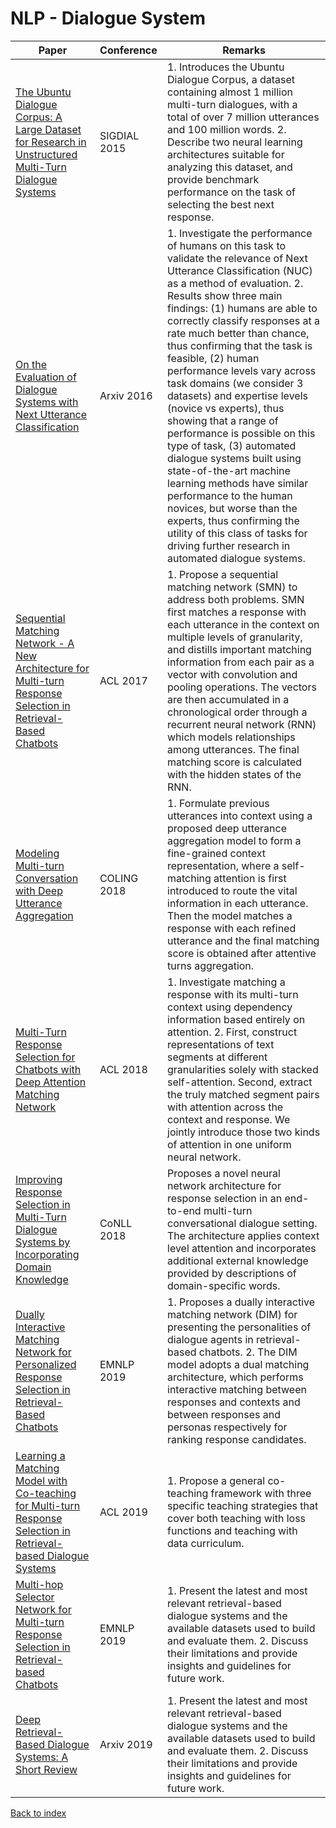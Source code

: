 # NLP - Dialogue System
|Paper|Conference|Remarks
|--|--|--|
|[The Ubuntu Dialogue Corpus: A Large Dataset for Research in Unstructured Multi-Turn Dialogue Systems](https://arxiv.org/pdf/1506.08909)|SIGDIAL 2015|1. Introduces the Ubuntu Dialogue Corpus, a dataset containing almost 1 million multi-turn dialogues, with a total of over 7 million utterances and 100 million words. 2. Describe two neural learning architectures suitable for analyzing this dataset, and provide benchmark performance on the task of selecting the best next response.|
|[On the Evaluation of Dialogue Systems with Next Utterance Classification](https://arxiv.org/pdf/1605.05414)|Arxiv 2016|1. Investigate the performance of humans on this task to validate the relevance of Next Utterance Classification (NUC) as a method of evaluation. 2. Results show three main findings: (1) humans are able to correctly classify responses at a rate much better than chance, thus confirming that the task is feasible, (2) human performance levels vary across task domains (we consider 3 datasets) and expertise levels (novice vs experts), thus showing that a range of performance is possible on this type of task, (3) automated dialogue systems built using state-of-the-art machine learning methods have similar performance to the human novices, but worse than the experts, thus confirming the utility of this class of tasks for driving further research in automated dialogue systems.|
|[Sequential Matching Network - A New Architecture for Multi-turn Response Selection in Retrieval-Based Chatbots](https://arxiv.org/pdf/1612.01627)|ACL 2017|1. Propose a sequential matching network (SMN) to address both problems. SMN first matches a response with each utterance in the context on multiple levels of granularity, and distills important matching information from each pair as a vector with convolution and pooling operations. The vectors are then accumulated in a chronological order through a recurrent neural network (RNN) which models relationships among utterances. The final matching score is calculated with the hidden states of the RNN.|
|[Modeling Multi-turn Conversation with Deep Utterance Aggregation](https://arxiv.org/pdf/1806.09102)|COLING 2018|1. Formulate previous utterances into context using a proposed deep utterance aggregation model to form a fine-grained context representation, where a self-matching attention is first introduced to route the vital information in each utterance. Then the model matches a response with each refined utterance and the final matching score is obtained after attentive turns aggregation.|
|[Multi-Turn Response Selection for Chatbots with Deep Attention Matching Network](http://www.aclweb.org/anthology/P18-1103)|ACL 2018|1. Investigate matching a response with its multi-turn context using dependency information based entirely on attention. 2. First, construct representations of text segments at different granularities solely with stacked self-attention. Second, extract the truly matched segment pairs with attention across the context and response. We jointly introduce those two kinds of attention in one uniform neural network.|
|[Improving Response Selection in Multi-Turn Dialogue Systems by Incorporating Domain Knowledge](https://arxiv.org/pdf/1809.03194)|CoNLL 2018| Proposes a novel neural network architecture for response selection in an end-to-end multi-turn conversational dialogue setting. The architecture applies context level attention and incorporates additional external knowledge provided by descriptions of domain-specific words.|
|[Dually Interactive Matching Network for Personalized Response Selection in Retrieval-Based Chatbots](https://arxiv.org/pdf/1908.05859)|EMNLP 2019|1. Proposes a dually interactive matching network (DIM) for presenting the personalities of dialogue agents in retrieval-based chatbots. 2. The DIM model adopts a dual matching architecture, which performs interactive matching between responses and contexts and between responses and personas respectively for ranking response candidates.|
|[Learning a Matching Model with Co-teaching for Multi-turn Response Selection in Retrieval-based Dialogue Systems](https://arxiv.org/pdf/1906.04413)|ACL 2019|1. Propose a general co-teaching framework with three specific teaching strategies that cover both teaching with loss functions and teaching with data curriculum.|
|[Multi-hop Selector Network for Multi-turn Response Selection in Retrieval-based Chatbots](https://www.aclweb.org/anthology/D19-1011/)|EMNLP 2019|1. Present the latest and most relevant retrieval-based dialogue systems and the available datasets used to build and evaluate them. 2. Discuss their limitations and provide insights and guidelines for future work.|
|[Deep Retrieval-Based Dialogue Systems: A Short Review](https://arxiv.org/pdf/1907.12878)|Arxiv 2019|1. Present the latest and most relevant retrieval-based dialogue systems and the available datasets used to build and evaluate them. 2. Discuss their limitations and provide insights and guidelines for future work.|

[Back to index](../README.md)

<!--stackedit_data:
eyJoaXN0b3J5IjpbLTM5Mzc5MTkwNCwtMTA1NDAwNTE5XX0=
-->